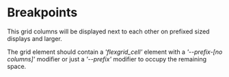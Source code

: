 # Breakpoints

This grid columns will be displayed next to each other on prefixed sized displays and larger.

The grid element should contain a *'flexgrid_cell'* element with a *'--prefix-[no columns]'* modifier or just a *'--prefix'* modifier to occupy the remaining space.
